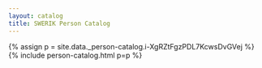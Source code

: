 ```yaml
---
layout: catalog
title: SWERIK Person Catalog
---
```

{% assign p = site.data._person-catalog.i-XgRZtFgzPDL7KcwsDvGVej %}
{% include person-catalog.html p=p %}

